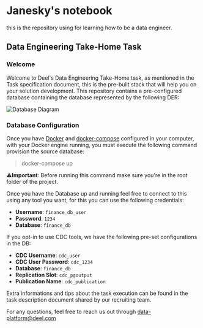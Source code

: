 # Janesky's notebook
this is the repository using for learning how to be a data engineer.
## Data Engineering Take-Home Task

### Welcome

Welcome to Deel's Data Engineering Take-Home task, as mentioned in the Task specification document, this is the pre-built stack that will help you on your solution development. This repository contains a pre-configured database containing the database represented by the following DER:


![Database Diagram](./diagrams/database-diagram.png)


### Database Configuration

Once you have [Docker](https://www.docker.com/products/docker-desktop/) and [docker-compose](https://docs.docker.com/compose/install/) configured in your computer, with your Docker engine running, you must execute the following command provision the source database:


> docker-compose up


:warning:**Important**: Before running this command make sure you're in the root folder of the project.

Once you have the Database up and running feel free to connect to this using any tool you want, for this you can use the following credentials:

- **Username**: `finance_db_user`
- **Password**: `1234`
- **Database**: `finance_db`

If you opt-in to use CDC tools, we have the following pre-set configurations in the DB:

- **CDC Username**: `cdc_user`
- **CDC User Password**: `cdc_1234`
- **Database**: `finance_db`
- **Replication Slot**: `cdc_pgoutput`
- **Publication Name**: `cdc_publication`

Extra informations and tips about the task execution can be found in the task description document shared by our recruiting team.

For any questions, feel free to reach us out through data-platform@deel.com 

